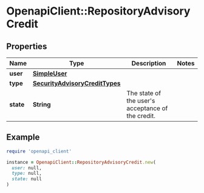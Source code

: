 # OpenapiClient::RepositoryAdvisoryCredit

## Properties

| Name | Type | Description | Notes |
| ---- | ---- | ----------- | ----- |
| **user** | [**SimpleUser**](SimpleUser.md) |  |  |
| **type** | [**SecurityAdvisoryCreditTypes**](SecurityAdvisoryCreditTypes.md) |  |  |
| **state** | **String** | The state of the user&#39;s acceptance of the credit. |  |

## Example

```ruby
require 'openapi_client'

instance = OpenapiClient::RepositoryAdvisoryCredit.new(
  user: null,
  type: null,
  state: null
)
```

